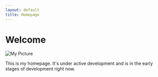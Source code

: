```yaml
---
layout: default
title: Homepage
---
```


# Welcome

![My Picture](https://github.com/DarkStar1997/darkstar1997.github.io/tree/master/assets/pictures/image1.jpeg)

This is my homepage. It's under active development and is in the early stages of development right now.